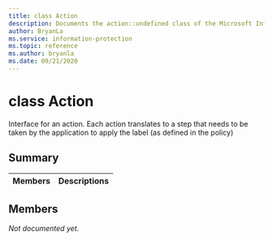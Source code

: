 ```yaml
---
title: class Action 
description: Documents the action::undefined class of the Microsoft Information Protection (MIP) SDK.
author: BryanLa
ms.service: information-protection
ms.topic: reference
ms.author: bryanla
ms.date: 09/21/2020
---
```


# class Action 
Interface for an action. Each action translates to a step that needs to be taken by the application to apply the label (as defined in the policy)
  
## Summary
 Members                        | Descriptions                                
--------------------------------|---------------------------------------------
  
## Members
_Not documented yet._
